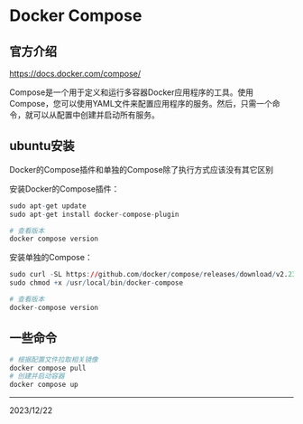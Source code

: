 # Docker Compose

## 官方介绍
https://docs.docker.com/compose/  

Compose是一个用于定义和运行多容器Docker应用程序的工具。使用Compose，您可以使用YAML文件来配置应用程序的服务。然后，只需一个命令，就可以从配置中创建并启动所有服务。  


## ubuntu安装
Docker的Compose插件和单独的Compose除了执行方式应该没有其它区别  

安装Docker的Compose插件：  
```r
sudo apt-get update
sudo apt-get install docker-compose-plugin

# 查看版本
docker compose version
```

安装单独的Compose：  
```r
sudo curl -SL https://github.com/docker/compose/releases/download/v2.23.3/docker-compose-linux-x86_64 -o /usr/local/bin/docker-compose
sudo chmod +x /usr/local/bin/docker-compose

# 查看版本
docker-compose version
```


## 一些命令
```r
# 根据配置文件拉取相关镜像
docker compose pull
# 创建并启动容器
docker compose up
```


---
2023/12/22  
